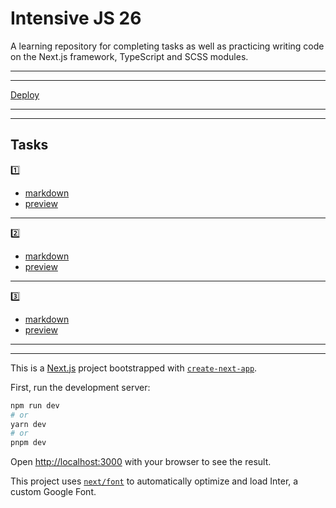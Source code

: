 # Intensive JS 26

A learning repository for completing tasks as well as practicing writing code on the Next.js framework, TypeScript and SCSS modules.

---
---

 [Deploy](https://aston-trainee-js.vercel.app/)

---
---

## Tasks

1️⃣

* [markdown](https://github.com/Tatty13/aston_trainee_js/blob/homeWork_01/task_01.md)
* [preview](https://aston-trainee-j939sne8t-tatty13.vercel.app/)

---
2️⃣

* [markdown](https://github.com/Tatty13/aston_trainee_js/blob/homeWork_02/task_02.md)
* [preview](https://aston-trainee-68dosf2gj-tatty13.vercel.app/homework_02)

---
3️⃣

* [markdown](https://github.com/Tatty13/aston_trainee_js/blob/homeWork_03/task_03.md)
* [preview](https://aston-trainee-m3y0x8mri-tatty13.vercel.app/homework_03)

---
---

This is a [Next.js](https://nextjs.org/) project bootstrapped with [`create-next-app`](https://github.com/vercel/next.js/tree/canary/packages/create-next-app).

First, run the development server:

```bash
npm run dev
# or
yarn dev
# or
pnpm dev
```

Open [http://localhost:3000](http://localhost:3000) with your browser to see the result.

This project uses [`next/font`](https://nextjs.org/docs/basic-features/font-optimization) to automatically optimize and load Inter, a custom Google Font.
